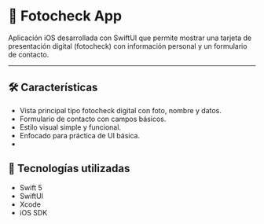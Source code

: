 # 📇 Fotocheck App

Aplicación iOS desarrollada con SwiftUI que permite mostrar una tarjeta de presentación digital (fotocheck) con información personal y un formulario de contacto.

---

## 🛠️ Características

- Vista principal tipo fotocheck digital con foto, nombre y datos.
- Formulario de contacto con campos básicos.
- Estilo visual simple y funcional.
- Enfocado para práctica de UI básica.
- 
## 🧰 Tecnologías utilizadas

- Swift 5
- SwiftUI
- Xcode
- iOS SDK
